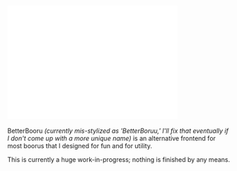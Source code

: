 <img src="/logo/betterboruu.png" alt="Logo" width="384" />

BetterBooru *(currently mis-stylized as 'BetterBoruu,' I'll fix that eventually if I don't come up with a more unique name)* is an alternative frontend for most boorus that I designed for fun and for utility.

This is currently a huge work-in-progress; nothing is finished by any means.
